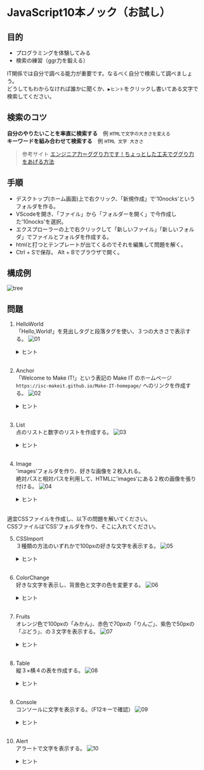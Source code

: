 # JavaScript10本ノック（お試し）

## 目的
- プログラミングを体験してみる
- 検索の練習（ggr力を鍛える）

IT関係では自分で調べる能力が重要です。なるべく自分で検索して調べましょう。  
どうしてもわからなければ誰かに聞くか、`▶ヒント`をクリックし書いてある文字で検索してください。  

## 検索のコツ  
**自分のやりたいことを率直に検索する**　例 `HTMLで文字の大きさを変える`  
**キーワードを組み合わせて検索する**　例 `HTML 文字 大きさ`  
> 参考サイト [エンジニア力＝ググり力です！ちょっとした工夫でググり力をあげる方法](https://www.torikun.com/entry/google-search-ability)

## 手順
- デスクトップ(ホーム画面)上で右クリック、「新規作成」で'10nocks'というフォルダを作る。
- VScodeを開き、「ファイル」から「フォルダーを開く」で今作成した'10nocks'を選択。
- エクスプローラーの上で右クリックして「新しいファイル」「新しいフォルダ」でファイルとフォルダを作成する。
- htmlと打つとテンプレートが出てくるのでそれを編集して問題を解く。
- Ctrl + Sで保存。 Alt + Bでブラウザで開く。

## 構成例  
![tree](demo/tree.png)

## 問題

1. HelloWorld  
「Hello,World!」を見出しタグと段落タグを使い、３つの大きさで表示する。
![01](demo/01.png)<details><summary>ヒント</summary><div>`HTML h1`</div></details><br/>

2. Anchor  
「Welcome to Make IT!」という表記の Make IT のホームページ `https://isc-makeit.github.io/Make-IT-homepage/` へのリンクを作成する。
![02](demo/02.gif)<details><summary>ヒント</summary><div>`HTML a`</div></details><br/>

3. List  
点のリストと数字のリストを作成する。
![03](demo/03.png)<details><summary>ヒント</summary><div>`HTML ul ol`</div></details><br/>

4. Image  
'images'フォルダを作り、好きな画像を２枚入れる。  
絶対パスと相対パスを利用して、HTMLに'images'にある２枚の画像を張り付ける。
![04](demo/04.png)<details><summary>ヒント</summary><div>`HTML img`</div></details><br/>

適宜CSSファイルを作成し、以下の問題を解いてください。  
CSSファイルは'CSS'フォルダを作り、そこに入れてください。

5. CSSImport  
３種類の方法のいずれかで100pxの好きな文字を表示する。
![05](demo/05.png)<details><summary>ヒント</summary><div>`HTML CSS 読み込み`</div></details><br/>

6. ColorChange  
好きな文字を表示し、背景色と文字の色を変更する。
![06](demo/06.png)<details><summary>ヒント</summary><div>`CSS color background-color`</div></details><br/>

7. Fruits  
オレンジ色で100pxの「みかん」、赤色で70pxの「りんご」、紫色で50pxの「ぶどう」、の３文字を表示する。
![07](demo/07.png)<details><summary>ヒント</summary><div>`CSS class`</div></details><br/>

8. Table  
縦３×横４の表を作成する。
![08](demo/08.png)<details><summary>ヒント</summary><div>`HTML table border`</div></details><br/>

9. Console  
コンソールに文字を表示する。（F12キーで確認）
![09](demo/09.png)<details><summary>ヒント</summary><div>`JavaScript console`</div></details><br/>

10. Alert  
アラートで文字を表示する。
![10](demo/10.png)<details><summary>ヒント</summary><div>`JavaScript alert`</div></details><br/>